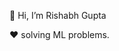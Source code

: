 👋 Hi, I’m Rishabh Gupta

❤️ solving ML problems.

<!---
riszwinger/riszwinger is a ✨ special ✨ repository because its `README.md` (this file) appears on your GitHub profile.
You can click the Preview link to take a look at your changes.
--->
